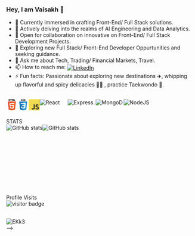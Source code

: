 ### Hey, I am Vaisakh 👋


- 🔭 Currently immersed in crafting Front-End/ Full Stack solutions.
- 🌱  Actively delving into the realms of AI Engineering and Data Analytics.
- 👯 Open for collaboration on innovative on Front-End/ Full Stack Development Projects.
- 🤔 Exploring new Full Stack/ Front-End Developer Oppurtunities and seeking guidance. 
- 💬 Ask me about Tech, Trading/ Financial Markets, Travel.
- 📫 How to reach me: <a href="https://www.linkedin.com/in/vaisakhbalakrishnan/">
         <img align="center" alt="LinkedIn" height="20px" width="60px" src="https://img.shields.io/badge/linkedin-%230077B5.svg?style=for-the-badge&logo=linkedin&logoColor=white" /> </a>
- ⚡ Fun facts: Passionate about exploring new destinations :airplane:, whipping up flavorful and spicy delicacies 👨‍🍳 , practice Taekwondo 🥋. 


<br />
<div>
<img align="left" alt="HTML5" height="30px" width="30px" src="https://raw.githubusercontent.com/github/explore/80688e429a7d4ef2fca1e82350fe8e3517d3494d/topics/html/html.png" />
<img align="left" alt="CSS3" height="30px" width="30px" src="https://raw.githubusercontent.com/github/explore/80688e429a7d4ef2fca1e82350fe8e3517d3494d/topics/css/css.png" />
<img align="left" alt="JavaScript" height="30px" width="30px" src="https://raw.githubusercontent.com/github/explore/80688e429a7d4ef2fca1e82350fe8e3517d3494d/topics/javascript/javascript.png" />
<img align="left" alt="React" height="20px" width="75px" src="https://img.shields.io/badge/react-%2320232a.svg?style=for-the-badge&logo=react&logoColor=%2361DAFB"/>
<img align="left" alt="Express.js" height="20px" width="75px" src="https://img.shields.io/badge/express.js-%23404d59.svg?style=for-the-badge&logo=express&logoColor=%2361DAFB"/>
<img align="left" alt="MongoDB" height="20px" width="75px" src="https://img.shields.io/badge/MongoDB-%234ea94b.svg?style=for-the-badge&logo=mongodb&logoColor=white"/>
<img align="left" alt="NodeJS" height="20px" width="75px" src="https://img.shields.io/badge/node.js-6DA55F?style=for-the-badge&logo=node.js&logoColor=white"/>
<div/>
<br />
<br />
<br />
STATS

<br />
<div>
<a href="https://github.com/vbnair/vbnair">
<img align="left" alt="GitHub stats" src="https://github-readme-stats.vercel.app/api?username=vbnair&show_icons=true&theme=radical"/>
</a>
<a href="https://github.com/vbnair/vbnair">
<img align="left" alt="GitHub stats" src="https://github-readme-stats.vercel.app/api/top-langs/?username=vbnair&langs_count=10"/>
</a>
<div/>

<br>
<br />
<br />
<br />
<br />
<br />
<br />
<br />
<br />
<br />
<br />
Profile Visits
<br />


<img align="left" alt="visitor badge" src="https://visitor-badge.glitch.me/badge?page_id=vbnair.vbnair"/>

<br />
<br />

![EKk3](https://user-images.githubusercontent.com/102319202/189891518-b7d20445-c435-432b-8790-8bc806163e83.gif)
<br />
-->

